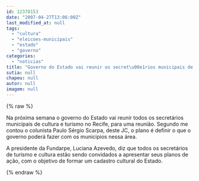```yaml
---
id: 12378153
date: "2007-04-27T13:06:00Z"
last_modified_at: null
tags:
  - "cultura"
  - "eleicoes-municipais"
  - "estado"
  - "governo"
categories:
  - "noticias"
title: "Governo do Estado vai reunir os secret\u00e1rios municipais de cultura"
sutia: null
chapeu: null
autor: null
imagem: null
---
```

{% raw %}
<p><P>Na próxima semana o&nbsp;governo do Estado&nbsp;vai reunir&nbsp;todos os secretários municipais de cultura&nbsp;e turismo no Recife, para uma reunião. Segundo me contou o colunista Paulo Sérgio Scarpa, deste JC,&nbsp;o plano é definir o que o governo poderá fazer com os municipios nessa área.</P></p>
<p><P>A presidente da Fundarpe, Luciana Azevedo, diz que todos os secretários de turismo e cultura estão sendo convidados a apresentar seus planos de ação, com o objetivo de formar um cadastro cultural do Estado.</P> </p>
{% endraw %}